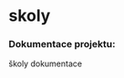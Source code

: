# skoly
<h3>Dokumentace projektu:</h3><a src="https://github.com/mlynek-ctibor/Skoly/blob/main/%C5%A1koly%20dokumentace.pdf"> školy dokumentace</a>
